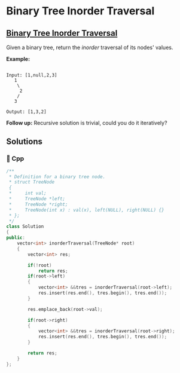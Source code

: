 # Binary Tree Inorder Traversal

## [Binary Tree Inorder Traversal](https://leetcode.com/problems/binary-tree-inorder-traversal)

Given a binary tree, return the _inorder_ traversal of its nodes' values.

**Example:**

```text

Input: [1,null,2,3]
   1
    \
     2
    /
   3

Output: [1,3,2]
```

**Follow up:** Recursive solution is trivial, could you do it iteratively?

## Solutions

### 🧠 Cpp

```cpp
/**
 * Definition for a binary tree node.
 * struct TreeNode
 {
 *     int val;
 *     TreeNode *left;
 *     TreeNode *right;
 *     TreeNode(int x) : val(x), left(NULL), right(NULL) {}
 * };
 */
class Solution
{
public:
    vector<int> inorderTraversal(TreeNode* root)
    {
        vector<int> res;

        if(!root)
            return res;
        if(root->left)
        {
            vector<int> &&tres = inorderTraversal(root->left);
            res.insert(res.end(), tres.begin(), tres.end());
        }

        res.emplace_back(root->val);

        if(root->right)
        {
            vector<int> &&tres = inorderTraversal(root->right);
            res.insert(res.end(), tres.begin(), tres.end());
        }

        return res;
    }
};
```

